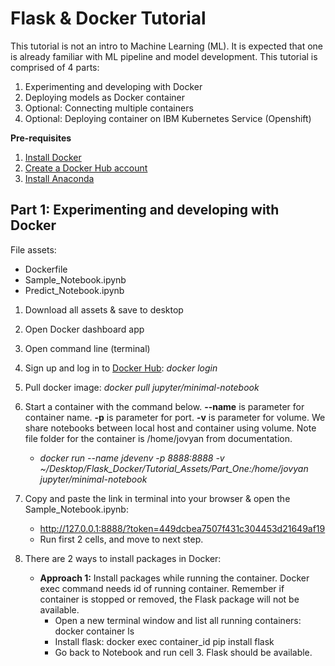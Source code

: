 <h1>Flask & Docker Tutorial</h1>

This tutorial is not an intro to Machine Learning (ML). It is expected that one is already familiar with ML pipeline and model development. This tutorial is comprised of 4 parts:
1. Experimenting and developing with Docker
2. Deploying models as Docker container
3. Optional: Connecting multiple containers
4. Optional: Deploying container on IBM Kubernetes Service (Openshift)

<b>Pre-requisites</b>
1. [Install Docker](https://docs.docker.com/get-docker/)
2. [Create a Docker Hub account](https://hub.docker.com/)
3. [Install Anaconda](https://www.anaconda.com/products/individual)

## Part 1: Experimenting and developing with Docker
File assets:
- Dockerfile
- Sample_Notebook.ipynb
- Predict_Notebook.ipynb

1. Download all assets & save to desktop
2. Open Docker dashboard app
3. Open command line (terminal)
4. Sign up and log in to [Docker Hub](https://hub.docker.com/repositories): <i>docker login</i>
5. Pull docker image: <i>docker pull jupyter/minimal-notebook</i>
6. Start a container with the command below. <b>--name</b> is parameter for container name. <b>-p</b> is parameter for port. <b>-v</b> is parameter for volume. We share notebooks between local host and container using volume. Note file folder for the container is /home/jovyan from documentation.
	- <i>docker run --name jdevenv -p 8888:8888 -v ~/Desktop/Flask_Docker/Tutorial_Assets/Part_One:/home/jovyan jupyter/minimal-notebook</i>

7. Copy and paste the link in terminal into your browser & open the Sample_Notebook.ipynb:
	- http://127.0.0.1:8888/?token=449dcbea7507f431c304453d21649af19
	- Run first 2 cells, and move to next step.
8. There are 2 ways to install packages in Docker:
	- <b>Approach 1:</b> Install packages while running the container. Docker exec command needs id of running container. Remember if container is stopped or removed, the Flask package will not be available.
		- Open a new terminal window and list all running containers: docker container ls
		- Install flask: docker exec container_id pip install flask
		- Go back to Notebook and run cell 3. Flask should be available.


